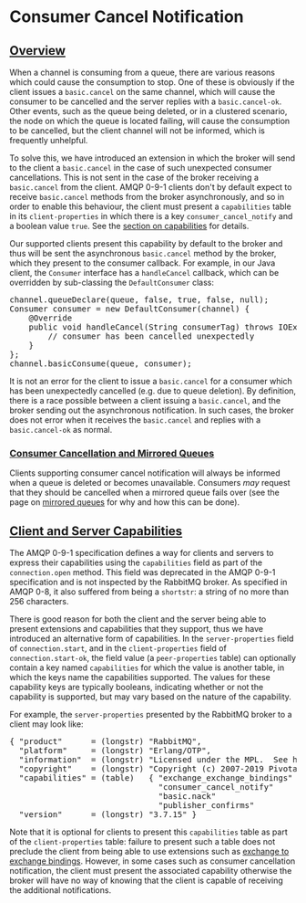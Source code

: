 <!--
Copyright (c) 2007-2019 Pivotal Software, Inc.

All rights reserved. This program and the accompanying materials
are made available under the terms of the under the Apache License,
Version 2.0 (the "License”); you may not use this file except in compliance
with the License. You may obtain a copy of the License at

https://www.apache.org/licenses/LICENSE-2.0

Unless required by applicable law or agreed to in writing, software
distributed under the License is distributed on an "AS IS" BASIS,
WITHOUT WARRANTIES OR CONDITIONS OF ANY KIND, either express or implied.
See the License for the specific language governing permissions and
limitations under the License.
-->

# Consumer Cancel Notification

## <a id="overview" class="anchor" href="#overview">Overview</a>

When a channel is consuming from a queue, there are various
reasons which could cause the consumption to stop. One of
these is obviously if the client issues a
`basic.cancel` on the same channel, which will
cause the consumer to be cancelled and the server replies
with a `basic.cancel-ok`. Other events, such as
the queue being deleted, or in a clustered scenario, the
node on which the queue is located failing, will cause the
consumption to be cancelled, but the client channel will not
be informed, which is frequently unhelpful.

To solve this, we have introduced an extension in which the
broker will send to the client a `basic.cancel`
in the case of such unexpected consumer cancellations. This
is not sent in the case of the broker receiving a
`basic.cancel` from the client. AMQP 0-9-1
clients don't by default expect to receive
`basic.cancel` methods from the broker
asynchronously, and so in order to enable this behaviour,
the client must present a `capabilities` table in
its `client-properties` in which there is a key
`consumer_cancel_notify` and a boolean value
`true`. See the [section on capabilities](#capabilities) for details.

Our supported clients present this capability by default to
the broker and thus will be sent the asynchronous
`basic.cancel` method by the broker, which they
present to the consumer callback. For example, in our Java
client, the `Consumer` interface has a
`handleCancel` callback, which can be overridden
by sub-classing the `DefaultConsumer` class:

<pre class="lang-java">
channel.queueDeclare(queue, false, true, false, null);
Consumer consumer = new DefaultConsumer(channel) {
    @Override
    public void handleCancel(String consumerTag) throws IOException {
        // consumer has been cancelled unexpectedly
    }
};
channel.basicConsume(queue, consumer);
</pre>

It is not an error for the client to issue a
`basic.cancel` for a consumer which has been
unexpectedly cancelled (e.g. due to queue deletion). By
definition, there is a race possible between a client
issuing a `basic.cancel`, and the broker sending
out the asynchronous notification. In such cases, the broker
does not error when it receives the
`basic.cancel` and replies with a
`basic.cancel-ok` as normal.

### <a id="mirroring" class="anchor" href="#mirroring">Consumer Cancellation and Mirrored Queues</a>

Clients supporting consumer cancel notification will always be
informed when a queue is deleted or becomes
unavailable. Consumers <em>may</em> request that they should be cancelled
when a mirrored queue fails over (see the page on [mirrored queues](/ha.html)
for why and how this can be done).


## <a id="capabilities" class="anchor" href="#capabilities">Client and Server Capabilities</a>

The AMQP 0-9-1 specification defines a
way for clients and servers to express their capabilities using
the `capabilities` field as part of the
`connection.open` method. This field was
deprecated in the AMQP 0-9-1 specification and is not
inspected by the RabbitMQ broker. As specified in AMQP 0-8,
it also suffered from being a `shortstr`: a
string of no more than 256 characters.

There is good reason for both the client and the server
being able to present extensions and capabilities that they
support, thus we have introduced an alternative form of
capabilities. In the `server-properties` field of
`connection.start`, and in the
`client-properties` field of
`connection.start-ok`, the field value (a
`peer-properties` table) can optionally contain a
key named `capabilities` for which the value is
another table, in which the keys name the capabilities
supported. The values for these capability keys are
typically booleans, indicating whether or not the capability
is supported, but may vary based on the nature of the
capability.

For example, the `server-properties` presented by
the RabbitMQ broker to a client may look like:

<pre class="lang-haskell">
{ "product"      = (longstr) "RabbitMQ",
  "platform"     = (longstr) "Erlang/OTP",
  "information"  = (longstr) "Licensed under the MPL.  See http://www.rabbitmq.com/",
  "copyright"    = (longstr) "Copyright (c) 2007-2019 Pivotal Software, Inc.",
  "capabilities" = (table)   { "exchange_exchange_bindings" = (bool) true,
                               "consumer_cancel_notify"     = (bool) true,
                               "basic.nack"                 = (bool) true,
                               "publisher_confirms"         = (bool) true },
  "version"      = (longstr) "3.7.15" }
</pre>

Note that it is optional for clients to present this
`capabilities` table as part of the
`client-properties` table: failure to present
such a table does not preclude the client from being able to
use extensions such as [exchange to exchange bindings](/e2e.html).
However, in some cases such as consumer cancellation notification,
the client must present the associated capability otherwise the broker will have no
way of knowing that the client is capable of receiving the additional notifications.
